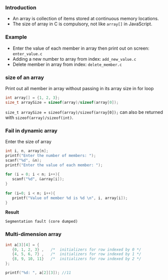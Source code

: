 ### Introduction

* An array is collection of items stored at continuous memory locations.
* The size of array in C is compulsory, not like ``array[]`` in JavaScript.

### Example

* Enter the value of each member in array then print out on screen: ``enter_value.c``
* Adding a new number to array from index: ``add_new_value.c``
* Delete member in array from index: ``delete_member.c``

### size of an array

Print out all member in array without passing in its array size in for loop

```c
int array[] = {1, 2, 3};
size_t arraySize = sizeof(array)/sizeof(array[0]);
```

``size_t arraySize = sizeof(array)/sizeof(array[0]);`` can also be returned with ``sizeof(array)/sizeof(int)``.

### Fail in dynamic array

Enter the size of array

```c
int i, n, array[n];
printf("Enter the number of members: ");
scanf("%d", &n);
printf("Enter the value of each member: ");
	
for (i = 0; i < n; i++){
   scanf("%d", &array[i]);
}
 
for (i=0; i < n; i++){
   printf("Value of member %d is %d \n", i, array[i]);
}
```

**Result**

```
Segmentation fault (core dumped)
```

### Multi-dimension array

```c
int a[3][4] = {  
   {0, 1, 2, 3} ,   /*  initializers for row indexed by 0 */
   {4, 5, 6, 7} ,   /*  initializers for row indexed by 1 */
   {8, 9, 10, 11}   /*  initializers for row indexed by 2 */
};

printf("%d: ", a[2][3]); //11
```